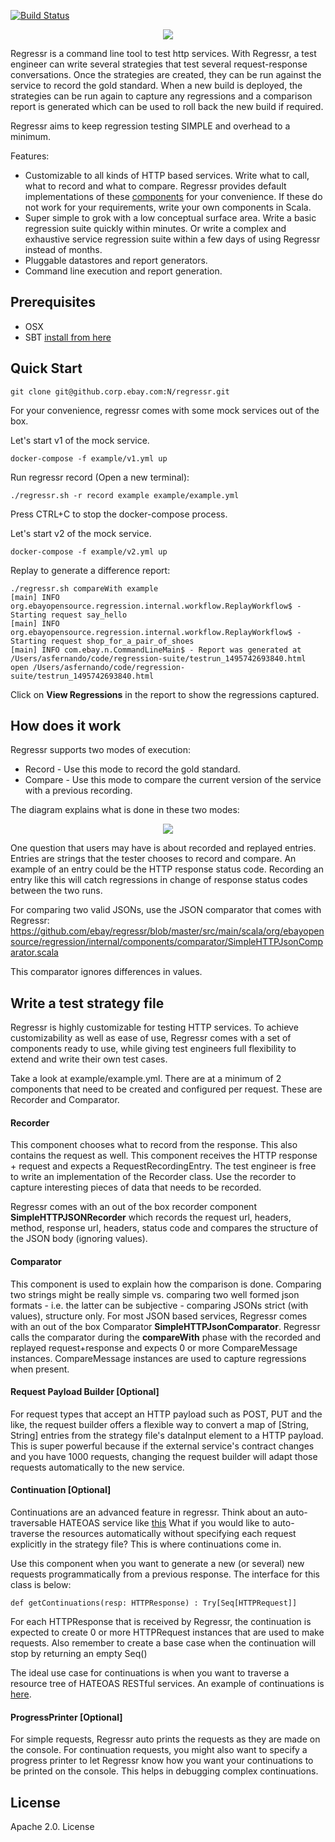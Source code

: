 [![Build Status](https://travis-ci.org/eBay/regressr.svg?branch=master)](https://travis-ci.org/eBay/regressr)

<p align="center"><img src="https://github.com/eBay/regressr/blob/master/Regressr.png"/></p>

Regressr is a command line tool to test http services. With Regressr, a test engineer can write several strategies that test several request-response conversations. Once the strategies are created, they can be run against the service to record the gold standard. When a new build is deployed, the strategies can be run again to capture any regressions and a comparison report is generated which can be used to roll back the new build if required. 

Regressr aims to keep regression testing SIMPLE and overhead to a minimum.

Features:

 * Customizable to all kinds of HTTP based services. Write what to call, what to record and what to compare. Regressr provides default implementations of these [components](https://github.com/ebay/regressr/tree/master/src/main/scala/org/ebayopensource/regression/internal/components) for your convenience. If these do not work for your requirements, write your own components in Scala. 
 * Super simple to grok with a low conceptual surface area. Write a basic regression suite quickly within minutes. Or write a complex and exhaustive service regression suite within a few days of using Regressr instead of months.
 * Pluggable datastores and report generators.
 * Command line execution and report generation.

## Prerequisites
* OSX
* SBT [install from here](http://www.scala-sbt.org/download.html)

## Quick Start
```git clone git@github.corp.ebay.com:N/regressr.git```

For your convenience, regressr comes with some mock services out of the box. 

Let's start v1 of the mock service.

```docker-compose -f example/v1.yml up```

Run regressr record (Open a new terminal):
```
./regressr.sh -r record example example/example.yml
```

Press CTRL+C to stop the docker-compose process.

Let's start v2 of the mock service.

```docker-compose -f example/v2.yml up```

Replay to generate a difference report:
```
./regressr.sh compareWith example
[main] INFO org.ebayopensource.regression.internal.workflow.ReplayWorkflow$ - Starting request say_hello
[main] INFO org.ebayopensource.regression.internal.workflow.ReplayWorkflow$ - Starting request shop_for_a_pair_of_shoes
[main] INFO com.ebay.n.CommandLineMain$ - Report was generated at /Users/asfernando/code/regression-suite/testrun_1495742693840.html
open /Users/asfernando/code/regression-suite/testrun_1495742693840.html
```

Click on **View Regressions** in the report to show the regressions captured.

## How does it work

Regressr supports two modes of execution:

* Record - Use this mode to record the gold standard.
* Compare - Use this mode to compare the current version of the service with a previous recording.

The diagram explains what is done in these two modes:

<p align="center"><img src="https://github.com/ebay/regressr/blob/master/RegressrFlow.png"/></p>

One question that users may have is about recorded and replayed entries. Entries are strings that the tester chooses to record and compare. An example of an entry could be the HTTP response status code. Recording an entry like this will catch regressions in change of response status codes between the two runs.

For comparing two valid JSONs, use the JSON comparator that comes with Regressr: https://github.com/ebay/regressr/blob/master/src/main/scala/org/ebayopensource/regression/internal/components/comparator/SimpleHTTPJsonComparator.scala

This comparator ignores differences in values.

## Write a test strategy file

Regressr is highly customizable for testing HTTP services. To achieve customizability as well as ease of use, Regressr comes with a set of components ready to use, while giving test engineers full flexibility to extend and write their own test cases.

Take a look at example/example.yml. There are at a minimum of 2 components that need to be created and configured per request. These are Recorder and Comparator.
 
#### Recorder
This component chooses what to record from the response. This also contains the request as well. This component receives the HTTP response + request and expects a RequestRecordingEntry. The test engineer is free to write an implementation of the Recorder class. Use the recorder to capture interesting pieces of data that needs to be recorded. 

Regressr comes with an out of the box recorder component **SimpleHTTPJSONRecorder** which records the request url, headers, method, response url, headers, status code and compares the structure of the JSON body (ignoring values).

#### Comparator
This component is used to explain how the comparison is done. Comparing two strings might be really simple vs. comparing two well formed json formats - i.e. the latter can be subjective - comparing JSONs strict (with values), structure only. For most JSON based services, Regressr comes with an out of the box Comparator **SimpleHTTPJsonComparator**. Regressr calls the comparator during the **compareWith** phase with the recorded and replayed request+response and expects 0 or more CompareMessage instances. CompareMessage instances are used to capture regressions when present.

#### Request Payload Builder [Optional]
For request types that accept an HTTP payload such as POST, PUT and the like, the request builder offers a flexible way to convert a map of [String, String] entries from the strategy file's dataInput element to a HTTP payload. This is super powerful because if the external service's contract changes and you have 1000 requests, changing the request builder will adapt those requests automatically to the new service.

#### Continuation [Optional]
Continuations are an advanced feature in regressr. Think about an auto-traversable HATEOAS service like [this](https://developer.paypal.com/docs/api/hateoas-links/)  What if you would like to auto-traverse the resources automatically without specifying each request explicitly in the strategy file? This is where continuations come in. 

Use this component when you want to generate a new (or several) new requests programmatically from a previous response. The interface for this class is below:

```def getContinuations(resp: HTTPResponse) : Try[Seq[HTTPRequest]]```

For each HTTPResponse that is received by Regressr, the continuation is expected to create 0 or more HTTPRequest instances that are used to make requests. Also remember to create a base case when the continuation will stop by returning an empty Seq() 

The ideal use case for continuations is when you want to traverse a resource tree of HATEOAS RESTful services. An example of continuations is [here](https://github.com/ebay/regressr/tree/master/example/continuation/README.md).

#### ProgressPrinter [Optional]
For simple requests, Regressr auto prints the requests as they are made on the console. For continuation requests, you might also want to specify a progress printer to let Regressr know how you want your continuations to be printed on the console. This helps in debugging complex continuations.

## License

Apache 2.0. License
